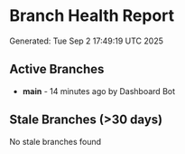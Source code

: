 # Branch Health Report
Generated: Tue Sep  2 17:49:19 UTC 2025

## Active Branches
- **main** - 14 minutes ago by Dashboard Bot

## Stale Branches (>30 days)
No stale branches found
